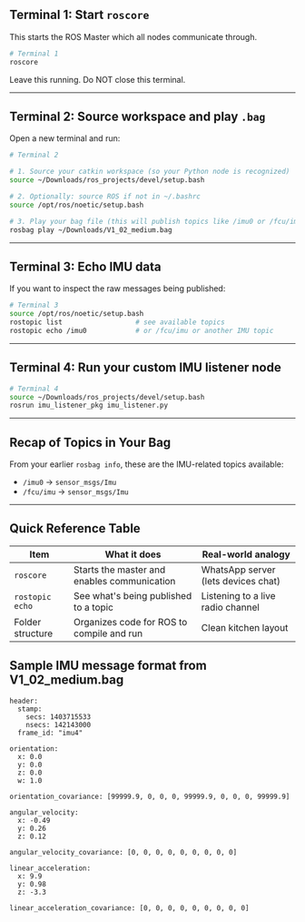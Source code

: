 ## Terminal 1: Start `roscore`

This starts the ROS Master which all nodes communicate through.

```bash
# Terminal 1
roscore
```

Leave this running. Do NOT close this terminal.

---

## Terminal 2: Source workspace and play `.bag`

Open a new terminal and run:

```bash
# Terminal 2

# 1. Source your catkin workspace (so your Python node is recognized)
source ~/Downloads/ros_projects/devel/setup.bash

# 2. Optionally: source ROS if not in ~/.bashrc
source /opt/ros/noetic/setup.bash

# 3. Play your bag file (this will publish topics like /imu0 or /fcu/imu)
rosbag play ~/Downloads/V1_02_medium.bag
```

---

## Terminal 3: Echo IMU data

If you want to inspect the raw messages being published:

```bash
# Terminal 3
source /opt/ros/noetic/setup.bash
rostopic list                  # see available topics
rostopic echo /imu0            # or /fcu/imu or another IMU topic
```

---

## Terminal 4: Run your custom IMU listener node

```bash
# Terminal 4 
source ~/Downloads/ros_projects/devel/setup.bash
rosrun imu_listener_pkg imu_listener.py
```

---

## Recap of Topics in Your Bag

From your earlier `rosbag info`, these are the IMU-related topics available:

* `/imu0` → `sensor_msgs/Imu`
* `/fcu/imu` → `sensor_msgs/Imu`

---

## Quick Reference Table

| Item             | What it does                                | Real-world analogy                     |
| ---------------- | ------------------------------------------- | -------------------------------------- |
| `roscore`        | Starts the master and enables communication | WhatsApp server (lets devices chat)    |
| `rostopic echo`  | See what's being published to a topic       | Listening to a live radio channel      |
| Folder structure | Organizes code for ROS to compile and run   | Clean kitchen layout                    |

## Sample IMU message format from V1_02_medium.bag 
```
header:
  stamp:
    secs: 1403715533
    nsecs: 142143000
  frame_id: "imu4"

orientation:
  x: 0.0
  y: 0.0
  z: 0.0
  w: 1.0

orientation_covariance: [99999.9, 0, 0, 0, 99999.9, 0, 0, 0, 99999.9]

angular_velocity:
  x: -0.49
  y: 0.26
  z: 0.12

angular_velocity_covariance: [0, 0, 0, 0, 0, 0, 0, 0, 0]

linear_acceleration:
  x: 9.9
  y: 0.98
  z: -3.3

linear_acceleration_covariance: [0, 0, 0, 0, 0, 0, 0, 0, 0]
```